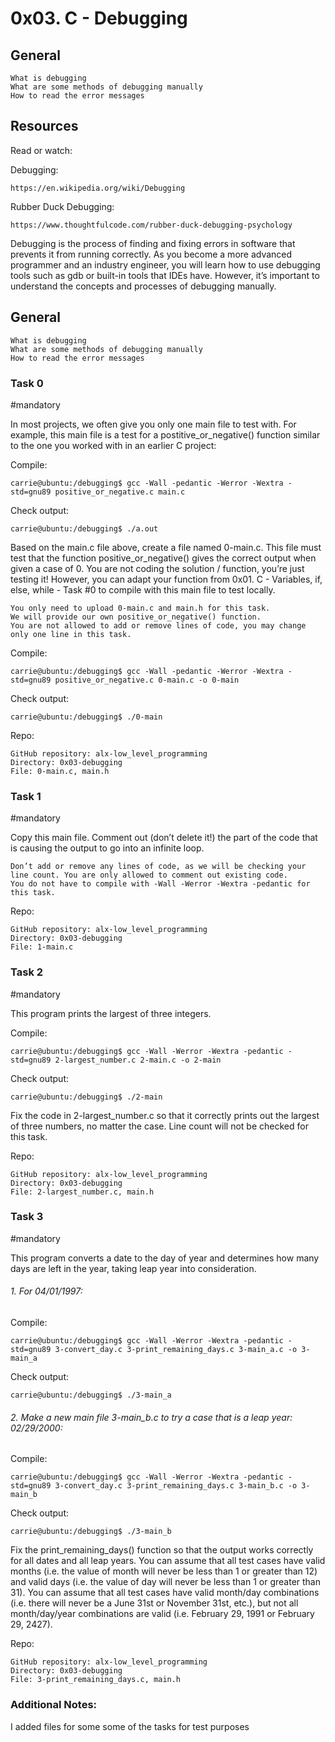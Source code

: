 # 0x03. C - Debugging

## General
    What is debugging
    What are some methods of debugging manually
    How to read the error messages

## Resources
Read or watch:

Debugging:

    https://en.wikipedia.org/wiki/Debugging

Rubber Duck Debugging:

    https://www.thoughtfulcode.com/rubber-duck-debugging-psychology

Debugging is the process of finding and fixing errors in software that prevents it from running correctly. As you become a more advanced programmer and an industry engineer, you will learn how to use debugging tools such as gdb or built-in tools that IDEs have. However, it’s important to understand the concepts and processes of debugging manually.


## General
    What is debugging
    What are some methods of debugging manually
    How to read the error messages


### Task 0
#mandatory

In most projects, we often give you only one main file to test with. For example, this main file is a test for a postitive_or_negative() function similar to the one you worked with in an earlier C project:

Compile:

    carrie@ubuntu:/debugging$ gcc -Wall -pedantic -Werror -Wextra -std=gnu89 positive_or_negative.c main.c

Check output:

    carrie@ubuntu:/debugging$ ./a.out

Based on the main.c file above, create a file named 0-main.c. This file must test that the function positive_or_negative() gives the correct output when given a case of 0. You are not coding the solution / function, you’re just testing it! However, you can adapt your function from 0x01. C - Variables, if, else, while - Task #0 to compile with this main file to test locally.

    You only need to upload 0-main.c and main.h for this task.
    We will provide our own positive_or_negative() function.
    You are not allowed to add or remove lines of code, you may change only one line in this task.

Compile:

    carrie@ubuntu:/debugging$ gcc -Wall -pedantic -Werror -Wextra -std=gnu89 positive_or_negative.c 0-main.c -o 0-main

Check output:

    carrie@ubuntu:/debugging$ ./0-main

Repo:

    GitHub repository: alx-low_level_programming
    Directory: 0x03-debugging
    File: 0-main.c, main.h
   


### Task 1
#mandatory

Copy this main file. Comment out (don’t delete it!) the part of the code that is causing the output to go into an infinite loop.

    Don’t add or remove any lines of code, as we will be checking your line count. You are only allowed to comment out existing code.
    You do not have to compile with -Wall -Werror -Wextra -pedantic for this task.

Repo:

    GitHub repository: alx-low_level_programming
    Directory: 0x03-debugging
    File: 1-main.c
    


### Task 2
#mandatory

This program prints the largest of three integers.

Compile:

    carrie@ubuntu:/debugging$ gcc -Wall -Werror -Wextra -pedantic -std=gnu89 2-largest_number.c 2-main.c -o 2-main

Check output:

    carrie@ubuntu:/debugging$ ./2-main

Fix the code in 2-largest_number.c so that it correctly prints out the largest of three numbers, no matter the case.
Line count will not be checked for this task.

Repo:

    GitHub repository: alx-low_level_programming
    Directory: 0x03-debugging
    File: 2-largest_number.c, main.h
    


### Task 3
#mandatory

This program converts a date to the day of year and determines how many days are left in the year, taking leap year into consideration.

###### 1. For 04/01/1997:
Compile:

    carrie@ubuntu:/debugging$ gcc -Wall -Werror -Wextra -pedantic -std=gnu89 3-convert_day.c 3-print_remaining_days.c 3-main_a.c -o 3-main_a

Check output:

    carrie@ubuntu:/debugging$ ./3-main_a


###### 2. Make a new main file 3-main_b.c to try a case that is a leap year: 02/29/2000:
Compile:

    carrie@ubuntu:/debugging$ gcc -Wall -Werror -Wextra -pedantic -std=gnu89 3-convert_day.c 3-print_remaining_days.c 3-main_b.c -o 3-main_b

Check output:

    carrie@ubuntu:/debugging$ ./3-main_b

Fix the print_remaining_days() function so that the output works correctly for all dates and all leap years.
You can assume that all test cases have valid months (i.e. the value of month will never be less than 1 or greater than 12) and valid days (i.e. the value of day will never be less than 1 or greater than 31).
You can assume that all test cases have valid month/day combinations (i.e. there will never be a June 31st or November 31st, etc.), but not all month/day/year combinations are valid (i.e. February 29, 1991 or February 29, 2427).

Repo:

    GitHub repository: alx-low_level_programming
    Directory: 0x03-debugging
    File: 3-print_remaining_days.c, main.h


### Additional Notes:
I added files for some some of the tasks for test purposes

